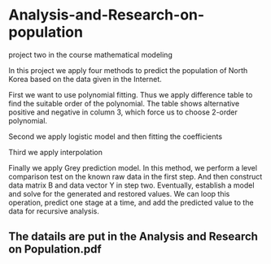 # Analysis-and-Research-on-population
project two in the course mathematical modeling

In this project we apply four methods to predict the population of North Korea based on the data given in the Internet.

First we want to use polynomial fitting. Thus we apply difference table to find the suitable order of the polynomial. The table shows alternative positive and negative in column 3, which force us to choose 2-order polynomial.

Second we apply logistic model and then fitting the coefficients

Third we apply interpolation

Finally we apply Grey prediction model. In this method, we perform a level comparison test on the known raw data in the first step. And then construct data matrix B and data vector Y in step two. Eventually, establish a model and solve for the generated and restored values. We can loop this operation, predict one stage at a time, and add the predicted value to the data for recursive analysis. 

## The datails are put in the Analysis and Research on Population.pdf
